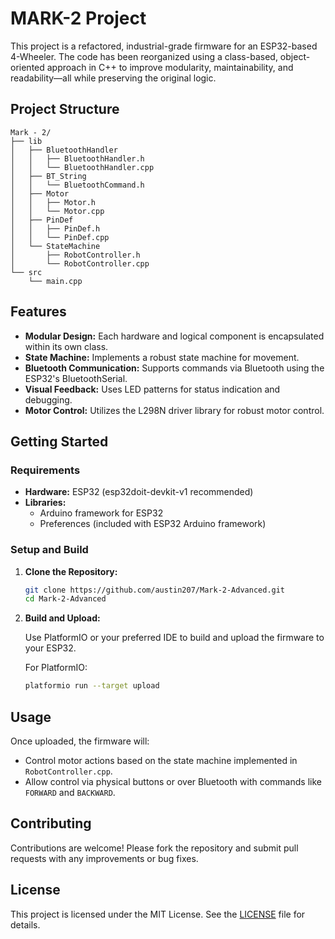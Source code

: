 
# MARK-2 Project

This project is a refactored, industrial-grade firmware for an ESP32-based 4-Wheeler. The code has been reorganized using a class-based, object-oriented approach in C++ to improve modularity, maintainability, and readability—all while preserving the original logic.

## Project Structure

```
Mark - 2/
├── lib
│   ├── BluetoothHandler
│   │   ├── BluetoothHandler.h
│   │   └── BluetoothHandler.cpp
│   ├── BT_String
│   │   └── BluetoothCommand.h
│   ├── Motor
│   │   ├── Motor.h
│   │   └── Motor.cpp
│   ├── PinDef
│   │   ├── PinDef.h
│   │   └── PinDef.cpp
│   └── StateMachine
│       ├── RobotController.h
│       └── RobotController.cpp
└── src
    └── main.cpp
```

## Features

- **Modular Design:** Each hardware and logical component is encapsulated within its own class.
- **State Machine:** Implements a robust state machine for movement.
- **Bluetooth Communication:** Supports commands via Bluetooth using the ESP32's BluetoothSerial.
- **Visual Feedback:** Uses LED patterns for status indication and debugging.
- **Motor Control:** Utilizes the L298N driver library for robust motor control.

## Getting Started

### Requirements

- **Hardware:** ESP32 (esp32doit-devkit-v1 recommended)  
- **Libraries:** 
  - Arduino framework for ESP32   
  - Preferences (included with ESP32 Arduino framework)

### Setup and Build

1. **Clone the Repository:**

   ```bash
   git clone https://github.com/austin207/Mark-2-Advanced.git
   cd Mark-2-Advanced

2. **Build and Upload:**

   Use PlatformIO or your preferred IDE to build and upload the firmware to your ESP32.

   For PlatformIO:

   ```bash
   platformio run --target upload
   ```

## Usage

Once uploaded, the firmware will:

- Control motor actions based on the state machine implemented in `RobotController.cpp`.
- Allow control via physical buttons or over Bluetooth with commands like `FORWARD` and `BACKWARD`.

## Contributing

Contributions are welcome! Please fork the repository and submit pull requests with any improvements or bug fixes.

## License

This project is licensed under the MIT License. See the [LICENSE](LICENSE) file for details.
